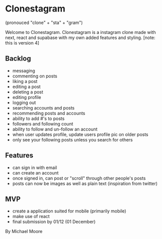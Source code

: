 # Clonestagram
(pronouced "clone" + "sta" + "gram")

Welcome to Clonestagram. Clonestagram is a instagram clone made with next, react and supabase with my own added features and styling. 
[note: this is version 4]


## Backlog

- messaging
- commenting on posts
- liking a post
- editing a post 
- deleting a post
- editing profile
- logging out
- searching accounts and posts
- recommending posts and accounts 
- ability to add #'s to posts
- followers and following count
- ability to follow and un-follow an account
- when user updates profile, update users profile pic on older posts
- only see your following posts unless you search for others

## Features 

- can sign in with email
- can create an account
- once signed in, can post or "scroll" through other people's posts
- posts can now be images as well as plain text (inspiration from twitter)

## MVP

- create a application suited for mobile (primarily mobile)
- make use of react
- final submission by 01/12 (01 December)


By Michael Moore
